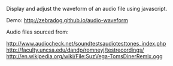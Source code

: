 Display and adjust the waveform of an audio file using javascript.

Demo: http://zebradog.github.io/audio-waveform


Audio files sourced from:

http://www.audiocheck.net/soundtestsaudiotesttones_index.php
http://faculty.uncsa.edu/dandp/romneyj/testrecordings/
http://en.wikipedia.org/wiki/File:SuzVega-TomsDinerRemix.ogg
